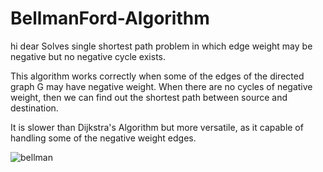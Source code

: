 # BellmanFord-Algorithm
hi dear 
Solves single shortest path problem in which edge weight may be negative but no negative cycle exists.

This algorithm works correctly when some of the edges of the directed graph G may have negative weight. When there are no cycles of negative weight, then we can find out the shortest path between source and destination.

It is slower than Dijkstra's Algorithm but more versatile, as it capable of handling some of the negative weight edges.

![bellman](https://user-images.githubusercontent.com/44016199/59676610-2a994b00-91dd-11e9-9df8-718892e0c3fc.png)

